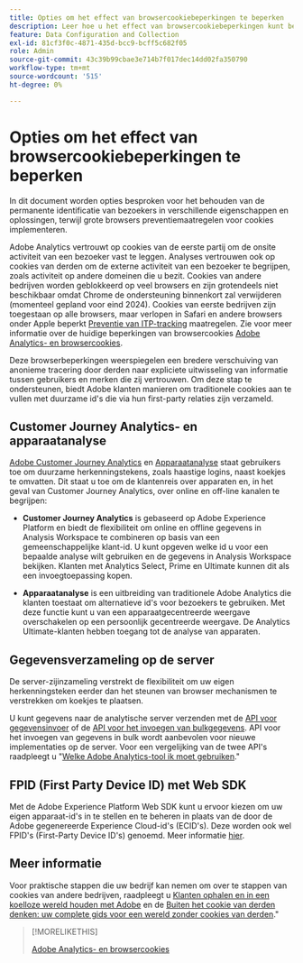 ```yaml
---
title: Opties om het effect van browsercookiebeperkingen te beperken
description: Leer hoe u het effect van browsercookiebeperkingen kunt beperken om gegevensverzameling voor Adobe Analytics te verbeteren.
feature: Data Configuration and Collection
exl-id: 81cf3f0c-4871-435d-bcc9-bcff5c682f05
role: Admin
source-git-commit: 43c39b99cbae3e714b7f017dec14dd02fa350790
workflow-type: tm+mt
source-wordcount: '515'
ht-degree: 0%

---
```


# Opties om het effect van browsercookiebeperkingen te beperken

In dit document worden opties besproken voor het behouden van de permanente identificatie van bezoekers in verschillende eigenschappen en oplossingen, terwijl grote browsers preventiemaatregelen voor cookies implementeren.

Adobe Analytics vertrouwt op cookies van de eerste partij om de onsite activiteit van een bezoeker vast te leggen. Analyses vertrouwen ook op cookies van derden om de externe activiteit van een bezoeker te begrijpen, zoals activiteit op andere domeinen die u bezit. Cookies van andere bedrijven worden geblokkeerd op veel browsers en zijn grotendeels niet beschikbaar omdat Chrome de ondersteuning binnenkort zal verwijderen (momenteel gepland voor eind 2024). Cookies van eerste bedrijven zijn toegestaan op alle browsers, maar verlopen in Safari en andere browsers onder Apple beperkt [Preventie van ITP-tracking](https://webkit.org/tracking-prevention) maatregelen. Zie voor meer informatie over de huidige beperkingen van browsercookies [Adobe Analytics- en browsercookies](cookies.md).

Deze browserbeperkingen weerspiegelen een bredere verschuiving van anonieme tracering door derden naar expliciete uitwisseling van informatie tussen gebruikers en merken die zij vertrouwen. Om deze stap te ondersteunen, biedt Adobe klanten manieren om traditionele cookies aan te vullen met duurzame id&#39;s die via hun first-party relaties zijn verzameld.

## Customer Journey Analytics- en apparaatanalyse

[Adobe Customer Journey Analytics](https://experienceleague.adobe.com/docs/analytics-platform/using/cja-overview/cja-overview.html) en [Apparaatanalyse](/help/components/cda/overview.md) staat gebruikers toe om duurzame herkenningstekens, zoals haastige logins, naast koekjes te omvatten. Dit staat u toe om de klantenreis over apparaten en, in het geval van Customer Journey Analytics, over online en off-line kanalen te begrijpen:

* **Customer Journey Analytics** is gebaseerd op Adobe Experience Platform en biedt de flexibiliteit om online en offline gegevens in Analysis Workspace te combineren op basis van een gemeenschappelijke klant-id. U kunt opgeven welke id u voor een bepaalde analyse wilt gebruiken en de gegevens in Analysis Workspace bekijken. Klanten met Analytics Select, Prime en Ultimate kunnen dit als een invoegtoepassing kopen.

* **Apparaatanalyse** is een uitbreiding van traditionele Adobe Analytics die klanten toestaat om alternatieve id&#39;s voor bezoekers te gebruiken. Met deze functie kunt u van een apparaatgecentreerde weergave overschakelen op een persoonlijk gecentreerde weergave. De Analytics Ultimate-klanten hebben toegang tot de analyse van apparaten.

## Gegevensverzameling op de server

De server-zijinzameling verstrekt de flexibiliteit om uw eigen herkenningsteken eerder dan het steunen van browser mechanismen te verstrekken om koekjes te plaatsen.

U kunt gegevens naar de analytische server verzenden met de [API voor gegevensinvoer](https://github.com/AdobeDocs/analytics-1.4-apis/blob/master/docs/data-insertion-api/index.md) of de [API voor het invoegen van bulkgegevens](https://www.adobe.io/apis/experiencecloud/analytics/docs.html#!AdobeDocs/analytics-2.0-apis/master/bdia.md). API voor het invoegen van gegevens in bulk wordt aanbevolen voor nieuwe implementaties op de server. Voor een vergelijking van de twee API&#39;s raadpleegt u &quot;[Welke Adobe Analytics-tool ik moet gebruiken](/help/analyze/get-started/which-analytics-tool.md).&quot;

## FPID (First Party Device ID) met Web SDK

Met de Adobe Experience Platform Web SDK kunt u ervoor kiezen om uw eigen apparaat-id&#39;s in te stellen en te beheren in plaats van de door de Adobe gegenereerde Experience Cloud-id&#39;s (ECID&#39;s). Deze worden ook wel FPID&#39;s (First-Party Device ID&#39;s) genoemd. Meer informatie [hier](https://experienceleague.adobe.com/docs/experience-platform/edge/identity/first-party-device-ids.html).

## Meer informatie

Voor praktische stappen die uw bedrijf kan nemen om over te stappen van cookies van andere bedrijven, raadpleegt u [Klanten ophalen en in een koelloze wereld houden met Adobe](https://business.adobe.com/solutions/cookieless.html) en de [Buiten het cookie van derden denken: uw complete gids voor een wereld zonder cookies van derden](https://business.adobe.com/content/dam/www/us/en/pdfs/Adobe_Thinking_Beyond_the_Third_Party_Cookie.pdf).&quot;

>[!MORELIKETHIS]
>
>[Adobe Analytics- en browsercookies](cookies.md)
